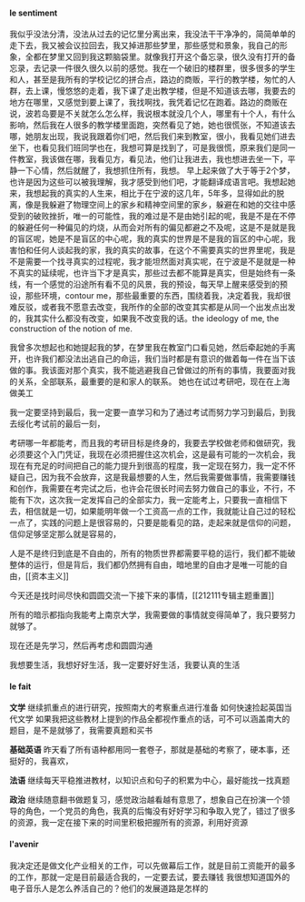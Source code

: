 #### le sentiment
我似乎没法分清，没法从过去的记忆里分离出来，我没法干干净净的，简简单单的走下去，我又被会议拉回去，我又掉进那些梦里，那些感觉和景象，我自己的形象，全都在梦里又回到我这颗脑袋里。就像我打开这个备忘录，很久没有打开的备忘录，去记录一件很久很久以前的感觉。我在一个破旧的楼群里，很多很多的学生和人，甚至是我所有的学校记忆的拼合点，路边的商贩，平行的教学楼，匆忙的人群，去上课，慢悠悠的走着，我下课了走出教学楼，但是不知道该去哪，我要去的地方在哪里，又感觉到要上课了，我找啊找，我凭着记忆在跑着。路边的商贩在说，波若岛要是不关就怎么怎么样，我说根本就没几个人，哪里有十个人，有什么影响，然后我在人很多的教学楼里面跑，突然看见了她，她也很慌张，不知道该去哪，她朋友出现，我说我跟着你们吧，然后我们来到教室，很小，我看见她们进去坐下，也看见我们班同学也在，我想可算是找到了，可是我很慌，原来我们是同一件教室，我该做在哪，我看见方，看见法，他们让我进去，我也想进去坐一下，平静一下心情，然后就醒了，我想抓住所有，我想。
早上起来做了大于等于2个梦，也许是因为这些可以被我理解，我才感受到他们吧，才能翻译成语言吧。我想起她来，我想起我的真实的人生来，相比于在宁波的这几年，5年多，显得如此的脱离，像是我躲避了物理空间上的家乡和精神空间里的家乡，躲避在和她的交往中感受到的破败挫折，唯一的可能性，我的难过是不是由她引起的呢，我是不是在不停的躲避任何一种偏见的灼烧，从而会对所有的偏见都避之不及呢，这是不是就是我的盲区呢，她是不是盲区的中心呢，我的真实的世界是不是我的盲区的中心呢，我害怕和任何人谈起我的家，我的真实的故事，在这个不需要真实的世界里呢，我是不是需要一个找寻真实的过程呢，我才能坦然面对真实呢，在宁波是不是就是一种不真实的延续呢，也许当下才是真实，那些过去都不能算是真实，但是始终有一条线，有一个感觉的沿途所有看不见的风景，我的预设，每天早上醒来感受到的预设，那些环境，contour me，那些最重要的东西，围绕着我，决定着我，我却很难反驳，或者我不愿意去改变，我所作的全部的改变其实都是从同一个出发点出发的，我其实什么都没有改变，如果我不改变我的话。the ideology of me, the construction of the notion of me.

我曾多次想起也和她提起我的梦，在梦里我在教室门口看见她，然后牵起她的手离开，也许我们都没法出逃自己的命运，我们当时都是有意识的做着每一件在当下该做的事。我该面对那个真实，我不能逃避我自己曾做过的所有的事情，我要面对我的关系，全部联系，最重要的是和家人的联系。
她也在试过考研吧，现在在上海做美工


我一定要坚持到最后，我一定要一直学习和为了通过考试而努力学习到最后，到我去绥化考试前的最后一刻，

考研哪一年都能考，而且我的考研目标是终身的，我要去学校做老师和做研究，我必须要这个入门凭证，我现在必须把握住这次机会，这是最有可能的一次机会，我现在有充足的时间把自己的能力提升到很高的程度，我一定现在努力，我一定不怀疑自己，因为我不会放弃，这是我最想要的人生，然后我需要做事情，我需要赚钱和创作，我需要在考完试之后，也许会花很长时间去努力做自己的事业，不行，不能有下次，这次我一定发挥自己的全部实力，我一定能考上，只要我一直相信下去，相信就是一切，如果能明年做一个工资高一点的工作，我就能让自己过的轻松一点了，实践的问题上是很容易的，只要是能看见的路，走起来就是信仰的问题，信仰足够坚定那么就是容易的，





人是不是终归到底是不自由的，所有的物质世界都需要平稳的运行，我们都不能破整体的运行，但是背后，我们都仍然拥有自由，暗地里的自由才是唯一可能的自由，[[资本主义]]

今天还是找时间尽快和圆圆交流一下接下来的事情，[[212111专辑主题重置]]

所有的暗示都指向我能考上南京大学，我需要做的事情就变得简单了，我只要努力就够了。

现在还是先学习，然后再考虑和圆圆沟通



我想要生活，我想好好生活，我一定要好好生活，我要认真的生活

#### le fait 

**文学**
继续抓重点的进行研究，按照南大的考察重点进行准备
如何快速捡起英国当代文学
如果我把这些教材上提到的作品全都视作重点的话，可不可以涵盖南大的题目，是不是就够了，我需要真题和买书

**基础英语**
昨天看了所有语种都用同一套卷子，那就是基础的考察了，硬本事，还挺好的，我喜欢，

**法语**
继续每天平稳推进教材，以知识点和句子的积累为中心，最好能找一找真题

**政治**
继续随意翻书做题复习，感觉政治越看越有意思了，想象自己在扮演一个领导的角色，一个党员的角色，我真的后悔没有好好学习和争取入党了，错过了很多的资源，我一定在接下来的时间里积极把握所有的资源，利用好资源



#### l'avenir
我决定还是做文化产业相关的工作，可以先做幕后工作，就是目前工资能开的最多的工作，那就一定是目前最适合我的，一定要去试，要去赚钱
我很想知道国外的电子音乐人是怎么养活自己的？他们的发展道路是怎样的